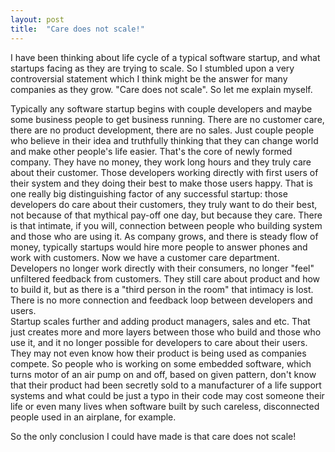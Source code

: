 ```yaml
---
layout: post 
title:  "Care does not scale!"
---
```

I have been thinking about life cycle of a typical software startup, and what startups facing as they are trying to scale. So I stumbled upon a very controversial statement which I think might be the answer for many companies as they grow. "Care does not scale". So let me explain myself. 
<!--more-->
Typically any software startup begins with couple developers and maybe some business people to get business running. There are no customer care, there are no product development, there are no sales. Just couple people who believe in their idea and truthfully thinking that they can change world and make other people's life easier. That's the core of newly formed company. They have no money, they work long hours and they truly care about their customer. Those developers working directly with first users of their system and they doing their best to make those users happy. That is one really big distinguishing factor of any successful startup: those developers do care about their customers, they truly want to do their best, not because of that mythical pay-off one day, but because they care. There is that intimate, if you will, connection between people who building system and those who are using it. 
As company grows, and there is steady flow of money, typically startups would hire more people to answer phones and work with customers. Now we have a customer care department. Developers no longer work directly with their consumers, no longer "feel" unfiltered feedback from customers. They still care about product and how to build it, but as there is a "third person in the room" that intimacy is lost. There is no more connection and feedback loop between developers and users.  
Startup scales further and adding product managers, sales and etc. That just creates more and more layers between those who build and those who use it, and it no longer possible for developers to care about their users. They may not even know how their product is being used as companies compete. 
So people who is working on some embedded software, which turns motor of an air pump on and off, based on given pattern, don't know that their product had been secretly sold to a manufacturer of a life support systems and what could be just a typo in their code may cost someone their life or even many lives when software built by such careless, disconnected people used in an airplane, for example.

So the only conclusion I could have made is that care does not scale!
